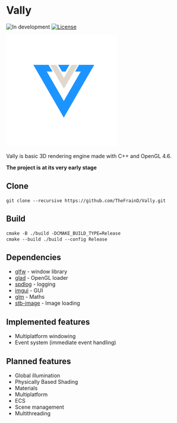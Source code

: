 # Vally
![In development](https://img.shields.io/badge/-In%20development-orange) [![License](https://img.shields.io/badge/License-Apache_2.0-blue.svg)](https://github.com/TheFrainD/Vally/blob/master/LICENSE)

![Vally](resources/logo300x300.png)

Vally is basic 3D rendering engine made with C++ and OpenGL 4.6.

**The project is at its very early stage**

## Clone
```
git clone --recursive https://github.com/TheFrainD/Vally.git
```

## Build
```
cmake -B ./build -DCMAKE_BUILD_TYPE=Release
cmake --build ./build --config Release
```

## Dependencies
- [glfw](https://github.com/glfw/glfw) - window library
- [glad](https://glad.dav1d.de/) - OpenGL loader
- [spdlog](https://github.com/gabime/spdlog) - logging
- [imgui](https://github.com/ocornut/imgui) - GUI
- [glm](https://github.com/g-truc/glm) - Maths
- [stb-image](https://github.com/nothings/stb/blob/master/stb_image.h) - Image loading

## Implemented features
- Multiplatform windowing
- Event system (immediate event handling)

## Planned features
- Global illumination
- Physically Based Shading
- Materials
- Multiplatform
- ECS
- Scene management
- Multithreading